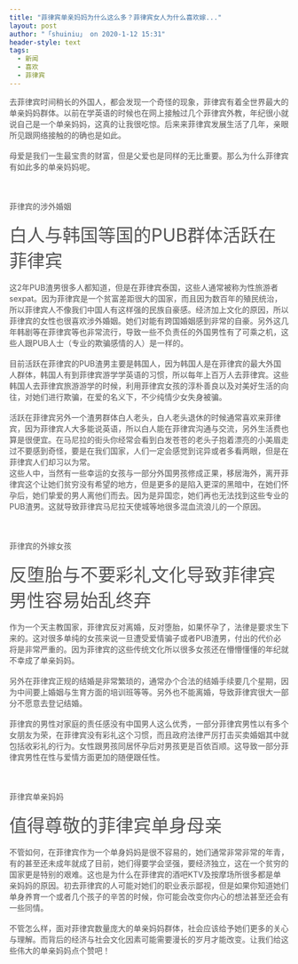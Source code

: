 ```yaml
---
title: "菲律宾单亲妈妈为什么这么多？菲律宾女人为什么喜欢嫁..."
layout: post
author: "「shuiniu」 on 2020-1-12 15:31"
header-style: text
tags:
  - 新闻
  - 喜欢
  - 菲律宾
---
```


<head></head>
<body>
 <font color="#555555">去菲律宾时间稍长的外国人，都会发现一个奇怪的现象，菲律宾有着全世界最大的单亲妈妈群体。以前在学英语的时候也在网上接触过几个菲律宾外教，年纪很小就说自己是一个单亲妈妈，这真的让我很吃惊。后来来菲律宾发展生活了几年，亲眼所见跟网络接触的的确也是如此。</font>
 <br> 
 <br> 
 <font color="#555555">母爱是我们一生最宝贵的财富，但是父爱也是同样的无比重要。那么为什么菲律宾有如此多的单亲妈妈呢。</font>
 <br> 
 <br> 
 <br> 
 <br> 
 <font color="#555555">菲律宾的涉外婚姻</font>
 <br> 
 <br> 
 <font size="6"><font color="#555555">白人与韩国等国的PUB群体活跃在菲律宾</font></font>
 <br> 
 <br> 
 <font color="#555555">这2年PUB渣男很多人都知道，但是在菲律宾泰国，这些人通常被称为性旅游者sexpat。因为菲律宾是一个贫富差距很大的国家，而且因为数百年的殖民统治，所以菲律宾人不像我们中国人有这样强的民族自豪感。经济加上文化的原因，所以菲律宾的女性也很喜欢涉外婚姻。她们对能有跨国婚姻感到非常的自豪。另外这几年韩剧等在菲律宾等也非常流行，导致一些不负责任的外国男性有了可乘之机，这些人跟PUB人士（专业的欺骗感情的人）是一样的。</font>
 <br> 
 <br> 
 <font color="#555555">目前活跃在菲律宾的PUB渣男主要是韩国人，因为韩国人是在菲律宾的最大外国人群体，韩国人有到菲律宾游学学英语的习惯，所以每年上百万人去菲律宾。这些韩国人去菲律宾旅游游学的时候，利用菲律宾女孩的淳朴善良以及对美好生活的向往，对她们进行欺骗，在爱的名义下，不少纯情少女失身被骗。</font>
 <br> 
 <br> 
 <font color="#555555">活跃在菲律宾另外一个渣男群体白人老头，白人老头退休的时候通常喜欢来菲律宾，因为菲律宾人大多能说英语，所以白人能在菲律宾沟通与交流，另外生活费也算是很便宜。在马尼拉的街头你经常会看到白发苍苍的老头子抱着漂亮的小美眉走过不要感到奇怪，要是在我们国家，人们一定会感觉到诧异或者多看两眼，但是在菲律宾人们却习以为常。</font>
 <br> 
 <font color="#555555">这些人中，当然有一些幸运的女孩与一部分外国男孩修成正果，移居海外，离开菲律宾这个让她们贫穷没有希望的地方，但是更多的是陷入更深的黑暗中，在她们怀孕后，她们挚爱的男人离他们而去。因为是异国恋，她们再也无法找到这些专业的PUB渣男。这就导致菲律宾马尼拉天使城等地很多混血流浪儿的一个原因。</font>
 <br> 
 <br> 
 <br> 
 <br> 
 <font color="#555555">菲律宾的外嫁女孩</font>
 <br> 
 <br> 
 <font size="6"><font color="#555555">反堕胎与不要彩礼文化导致菲律宾男性容易始乱终弃</font></font>
 <br> 
 <br> 
 <font color="#555555">作为一个天主教国家，菲律宾反对离婚，反对堕胎，如果怀孕了，法律是要求生下来的。这对很多单纯的女孩来说一旦遭受爱情骗子或者PUB渣男，付出的代价必将是非常严重的。因为菲律宾的这些传统文化所以很多女孩还在懵懵懂懂的年纪就不幸成了单亲妈妈。</font>
 <br> 
 <br> 
 <font color="#555555">另外在菲律宾正规的结婚是非常繁琐的，通常办个合法的结婚手续要几个星期，因为中间要上婚姻与生育方面的培训班等等。另外也不能离婚，导致菲律宾很大一部分不愿意去登记结婚。</font>
 <br> 
 <br> 
 <font color="#555555">菲律宾的男性对家庭的责任感没有中国男人这么优秀，一部分菲律宾男性以有多个女朋友为荣，在菲律宾没有彩礼这个习惯，而且政府法律严厉打击买卖婚姻其中就包括收彩礼的行为。女性跟男孩同居怀孕后对男孩更是百依百顺。这导致一部分菲律宾男性在性与爱情方面更加的随便跟任性。</font>
 <br> 
 <br> 
 <br> 
 <br> 
 <font color="#555555">菲律宾单亲妈妈</font>
 <br> 
 <br> 
 <font size="6"><font color="#555555">值得尊敬的菲律宾单身母亲</font></font>
 <br> 
 <br> 
 <font color="#555555">不管如何，在菲律宾作为一个单身妈妈是很不容易的，她们通常非常非常的年青，有的甚至还未成年就成了目前，她们得要学会坚强，要经济独立，这在一个贫穷的国家更是特别的艰难。这也是为什么在菲律宾的酒吧KTV及按摩场所很多都是单亲妈妈的原因。初去菲律宾的人可能对她们的职业表示鄙视，但是如果你知道她们单身养育一个或者几个孩子的辛苦的时候，你可能会改变你内心的想法甚至还会有一些同情。</font>
 <br> 
 <br> 
 <font color="#555555">不管怎么样，面对菲律宾数量庞大的单亲妈妈群体，社会应该给予她们更多的关心与理解。而背后的经济与社会文化因素可能需要漫长的岁月才能改变。让我们给这些伟大的单亲妈妈点个赞吧！</font>
 <br>
</body>


